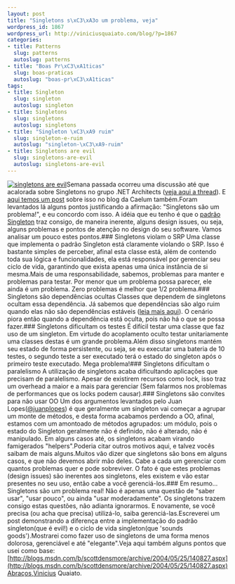 ```yaml
--- 
layout: post
title: "Singletons s\xC3\xA3o um problema, veja"
wordpress_id: 1867
wordpress_url: http://viniciusquaiato.com/blog/?p=1867
categories: 
- title: Patterns
  slug: patterns
  autoslug: patterns
- title: "Boas Pr\xC3\xA1ticas"
  slug: boas-praticas
  autoslug: "boas-pr\xC3\xA1ticas"
tags: 
- title: Singleton
  slug: singleton
  autoslug: singleton
- title: Singletons
  slug: singletons
  autoslug: singletons
- title: "Singleton \xC3\xA9 ruim"
  slug: singleton-e-ruim
  autoslug: "singleton-\xC3\xA9-ruim"
- title: Singletons are evil
  slug: singletons-are-evil
  autoslug: singletons-are-evil
---
```

[![](http://viniciusquaiato.com/blog/wp-content/uploads/2010/10/singletons-evil.jpg "singletons are evil")](http://viniciusquaiato.com/blog/wp-content/uploads/2010/10/singletons-evil.jpg)Semana passada ocorreu uma discussão até que acalorada sobre Singletons no grupo .NET Architects ([veja aqui a thread](http://groups.google.com/group/dotnetarchitects/browse_thread/thread/379192a5e97b6597)). E [aqui temos um post](http://blog.caelum.com.br/2006/08/08/singletons-e-static-perigo-a-vista/) sobre isso no blog da Caelum também.Foram levantados lá alguns pontos justificando a afirmação: "Singletons são um problema!", e eu concordo com isso. A idéia que eu tenho é que o [padrão Singleton](http://pt.wikipedia.org/wiki/Singleton) traz consigo, de maneira inerente, alguns design issues, ou seja, alguns problemas e pontos de atenção no design do seu software. Vamos analisar um pouco estes pontos.### Singletons violam o SRP
Uma classe que implementa o padrão Singleton está claramente violando o SRP. Isso é bastante simples de perceber, afinal esta classe está, além de contendo toda sua lógica e funcionalidades, ela está responsável por gerenciar seu ciclo de vida, garantindo que exista apenas uma única instância de si mesma.Mais de uma responsabilidade, sabemos, problemas para manter e problemas para testar. Por menor que um problema possa parecer, ele ainda é um problema. Zero problemas é melhor que 1/2 problema.### Singletons são dependências ocultas
Classes que dependem de singletons ocultam essa dependência. Já sabemos que dependências são algo ruim quando elas não são dependências estáveis ([leia mais aqui](http://www.aniche.com.br/2010/10/tdd-diminui-o-acoplamento-mas-so-isso-nao-resolve/)). O cenário piora então quando a dependência está oculta, pois não há o que se possa fazer.### Singletons dificultam os testes
É difícil testar uma classe que faz uso de um singleton. Em virtude do acoplamento oculto testar unitariamente uma classes destas é um grande problema.Além disso singletons mantém seu estado de forma persistente, ou seja, se eu executar uma bateria de 10 testes, o segundo teste a ser executado terá o estado do singleton após o primeiro teste executado. Mega problema!### Singletons dificultam o paralelismo
A utilização de singletons acaba dificultando aplicações que precisam de paralelismo. Apesar de existirem recursos como lock, isso traz um overhead a maior e a mais para gerenciar (Sem falarmos nos problemas de performances que os locks podem causar).### Singletons são convites para não usar OO
 Um dos argumentos levantados pelo Juan Lopes([@juanplopes](http://twitter.com/juanplopes)) é que geralmente um singleton vai começar a agrupar um monte de métodos, e desta forma acabamos perdendo a OO, afinal, estamos com um amontoado de métodos agrupados: um módulo, pois o estado do Singleton geralmente não é definido, não é alterado, não é manipulado. Em alguns casos até, os singletons acabam virando famigerados "helpers".Poderia citar outros motivos aqui, e talvez vocês saibam de mais alguns.Muitos vão dizer que singletons são bons em alguns casos, e que não devemos abrir mão deles. Cabe a cada um gerenciar com quantos problemas quer e pode sobreviver. O fato é que estes problemas (design issues) são inerentes aos singletons, eles existem e vão estar presentes no seu uso, então cabe a você gerenciá-los.### Em resumo...
Singletons são um problema real! Não é apenas uma questão de "saber usar", "usar pouco", ou ainda "usar moderadamente". Os singletons trazem consigo estas questões, não adianta ignorarmos. E novamente, se você precisa (ou acha que precisa) utilizá-lo, saiba gerenciá-las.Escreverei um post demonstrando a diferença entre a implementação do padrão singleton(que é evil!) e o ciclo de vida singleton(que 'sounds goods').Mostrarei como fazer uso de singletons de uma forma menos dolorosa, gerenciável e até "elegante".Veja aqui também alguns pontos que usei como base: [http://blogs.msdn.com/b/scottdensmore/archive/2004/05/25/140827.aspx](http://blogs.msdn.com/b/scottdensmore/archive/2004/05/25/140827.aspx)Abraços,Vinicius Quaiato.
